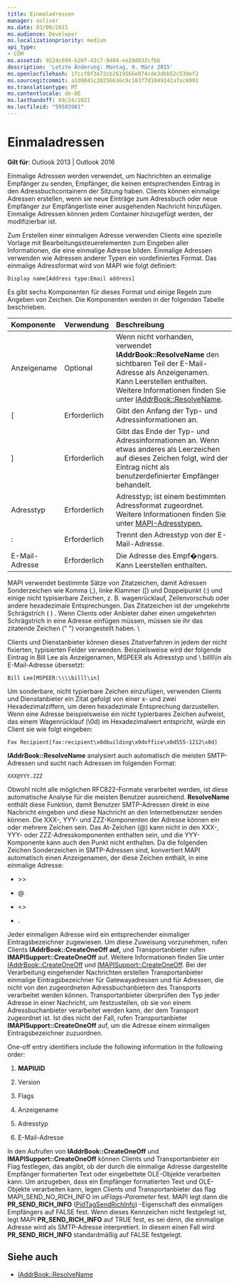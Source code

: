 ```yaml
---
title: Einmaladressen
manager: soliver
ms.date: 03/09/2015
ms.audience: Developer
ms.localizationpriority: medium
api_type:
- COM
ms.assetid: 9224c694-b26f-42c7-9404-ee2dd832cfbb
description: 'Letzte Änderung: Montag, 9. März 2015'
ms.openlocfilehash: 1fccf0f3e72cb2619566e074cde3dbb52c539ef2
ms.sourcegitcommit: a1d9041c20256616c9c183f7d1049142a7ac6991
ms.translationtype: MT
ms.contentlocale: de-DE
ms.lasthandoff: 09/24/2021
ms.locfileid: "59583981"
---
```

# <a name="one-off-addresses"></a>Einmaladressen

**Gilt für**: Outlook 2013 | Outlook 2016 
  
Einmalige Adressen werden verwendet, um Nachrichten an einmalige Empfänger zu senden, Empfänger, die keinen entsprechenden Eintrag in den Adressbuchcontainern der Sitzung haben. Clients können einmalige Adressen erstellen, wenn sie neue Einträge zum Adressbuch oder neue Empfänger zur Empfängerliste einer ausgehenden Nachricht hinzufügen. Einmalige Adressen können jedem Container hinzugefügt werden, der modifizierbar ist.
  
Zum Erstellen einer einmaligen Adresse verwenden Clients eine spezielle Vorlage mit Bearbeitungssteuerelementen zum Eingeben aller Informationen, die eine einmalige Adresse bilden. Einmalige Adressen verwenden wie Adressen anderer Typen ein vordefiniertes Format. Das einmalige Adressformat wird von MAPI wie folgt definiert:
  
`Display name[Address type:Email address]`
  
Es gibt sechs Komponenten für dieses Format und einige Regeln zum Angeben von Zeichen. Die Komponenten werden in der folgenden Tabelle beschrieben.
  
|**Komponente**|**Verwendung**|**Beschreibung**|
|:-----|:-----|:-----|
|Anzeigename  <br/> |Optional  <br/> |Wenn nicht vorhanden, verwendet **IAddrBook::ResolveName** den sichtbaren Teil der E-Mail-Adresse als Anzeigenamen. Kann Leerstellen enthalten. Weitere Informationen finden Sie unter [IAddrBook::ResolveName](iaddrbook-resolvename.md).  <br/> |
|[  <br/> |Erforderlich  <br/> |Gibt den Anfang der Typ- und Adressinformationen an.  <br/> |
|]  <br/> |Erforderlich  <br/> |Gibt das Ende der Typ- und Adressinformationen an. Wenn etwas anderes als Leerzeichen auf dieses Zeichen folgt, wird der Eintrag nicht als benutzerdefinierter Empfänger behandelt.  <br/> |
|Adresstyp  <br/> |Erforderlich  <br/> |Adresstyp; ist einem bestimmten Adressformat zugeordnet. Weitere Informationen finden Sie unter [MAPI-Adresstypen.](mapi-address-types.md)  <br/> |
|:  <br/> |Erforderlich  <br/> |Trennt den Adresstyp von der E-Mail-Adresse.  <br/> |
|E-Mail-Adresse  <br/> |Erforderlich  <br/> |Die Adresse des Empf�ngers. Kann Leerstellen enthalten.  <br/> |
   
MAPI verwendet bestimmte Sätze von Zitatzeichen, damit Adressen Sonderzeichen wie Komma (,), linke Klammer ([) und Doppelpunkt (:) und einige nicht typisierbare Zeichen, z. B. wagenrücklauf, Zeilenvorschub oder andere hexadezimale Entsprechungen. Das Zitatzeichen ist der umgekehrte Schrägstrich ( \) . Wenn Clients oder Anbieter daher einen umgekehrten Schrägstrich in eine Adresse einfügen müssen, müssen sie ihr das zitatende Zeichen (" ") vorangestellt haben. \\
  
Clients und Dienstanbieter können dieses Zitatverfahren in jedem der nicht fixierten, typisierten Felder verwenden. Beispielsweise wird der folgende Eintrag in Bill Lee als Anzeigenamen, MSPEER als Adresstyp und \\ billll\in als E-Mail-Adresse übersetzt:
  
`Bill Lee[MSPEER:\\\\billl\in]`

Um sonderbare, nicht typierbare Zeichen einzufügen, verwenden Clients und Dienstanbieter ein Zitat gefolgt von einer x- und zwei Hexadezimalziffern, um deren hexadezimale Entsprechung darzustellen. Wenn eine Adresse beispielsweise ein nicht typierbares Zeichen aufweist, das einem Wagenrücklauf (\0d) im Hexadezimalwert entspricht, würde ein Client sie wie folgt eingeben:
  
`Fax Recipient[fax:recipient\x0dbuilding\x0doffice\x0d555-1212\x0d]`

**IAddrBook::ResolveName** analysiert auch automatisch die meisten SMTP-Adressen und sucht nach Adressen im folgenden Format: 
  
`XXX@YYY.ZZZ`

Obwohl nicht alle möglichen RFC822-Formate verarbeitet werden, ist diese automatische Analyse für die meisten Benutzer ausreichend. **ResolveName** enthält diese Funktion, damit Benutzer SMTP-Adressen direkt in eine Nachricht eingeben und diese Nachricht an den Internetbenutzer senden können. Die XXX-, YYY- und ZZZ-Komponenten der Adresse können ein oder mehrere Zeichen sein. Das At-Zeichen (@) kann nicht in den XXX-, YYY- oder ZZZ-Adresskomponenten enthalten sein, und die YYY-Komponente kann auch den Punkt nicht enthalten. Da die folgenden Zeichen Sonderzeichen in SMTP-Adressen sind, konvertiert MAPI automatisch einen Anzeigenamen, der diese Zeichen enthält, in eine einmalige Adresse: 
  
- \>\>
    
- @
    
- \<\>
    
- .
    
Jeder einmaligen Adresse wird ein entsprechender einmaliger Eintragsbezeichner zugewiesen. Um diese Zuweisung vorzunehmen, rufen Clients **IAddrBook::CreateOneOff auf,** und Transportanbieter rufen **IMAPISupport::CreateOneOff** auf. Weitere Informationen finden Sie unter [IAddrBook::CreateOneOff](iaddrbook-createoneoff.md) und [IMAPISupport::CreateOneOff](imapisupport-createoneoff.md). Bei der Verarbeitung eingehender Nachrichten erstellen Transportanbieter einmalige Eintragsbezeichner für Gatewayadressen und für Adressen, die nicht von den zugeordneten Adressbuchanbietern des Transports verarbeitet werden können. Transportanbieter überprüfen den Typ jeder Adresse in einer Nachricht, um festzustellen, ob sie von einem Adressbuchanbieter verarbeitet werden kann, der dem Transport zugeordnet ist. Ist dies nicht der Fall, rufen Transportanbieter **IMAPISupport::CreateOneOff** auf, um die Adresse einem einmaligen Eintragsbezeichner zuzuordnen. 
  
One-off entry identifiers include the following information in the following order:
  
1. **MAPIUID**
    
2. Version
    
3. Flags
    
4. Anzeigename
    
5. Adresstyp
    
6. E-Mail-Adresse
    
In den Aufrufen von **IAddrBook::CreateOneOff** und **IMAPISupport::CreateOneOff** können Clients und Transportanbieter ein Flag festlegen, das angibt, ob der durch die einmalige Adresse dargestellte Empfänger formatierten Text oder eingebettete OLE-Objekte verarbeiten kann. Um anzugeben, dass ein Empfänger formatierten Text und OLE-Objekte verarbeiten kann, legen Clients und Transportanbieter das flag MAPI_SEND_NO_RICH_INFO im  _ulFlags-Parameter_ fest. MAPI legt dann die **PR_SEND_RICH_INFO** ([PidTagSendRichInfo](pidtagsendrichinfo-canonical-property.md)) -Eigenschaft des einmaligen Empfängers auf FALSE fest. Wenn dieses Kennzeichen nicht festgelegt ist, legt MAPI **PR_SEND_RICH_INFO** auf TRUE fest, es sei denn, die einmalige Adresse wird als SMTP-Adresse interpretiert. In diesem einen Fall wird **PR_SEND_RICH_INFO** standardmäßig auf FALSE festgelegt. 
  
## <a name="see-also"></a>Siehe auch

- [IAddrBook::ResolveName](iaddrbook-resolvename.md)


